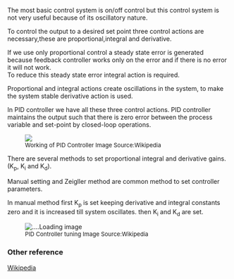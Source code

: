 The most basic control system is on/off control but this control system is not very useful because of its oscillatory nature.

To control the output to a desired set point three control actions are necessary,these are proportional,integral and derivative.  

If we use only proportional control a steady state error is generated because feedback controller works only on the error and if there is no error 
it will not work.  
To reduce this steady state error integral action is required.  

Proportional and integral actions create oscillations in the system, to make the system stable derivative action is used.  

In PID controller we have all these three control actions. 
PID controller maintains the output such  that there is zero error between the process variable and set-point by closed-loop operations.

<figure>
<img src = "https://upload.wikimedia.org/wikipedia/commons/thumb/4/43/PID_en.svg/320px-PID_en.svg.png">
<figcaption style = "font-size :13px"  >Working of PID Controller Image Source:Wikipedia </figcaption>
</figure >

There are several methods to set proportional integral and derivative gains.(K<sub>p</sub>, K<sub>i</sub> and K<sub>d</sub>).  

Manual setting and Zeigller method are common method to set controller parameters.

In manual method first K<sub>p</sub> is set keeping derivative and integral constants zero and it is increased till system oscillates. then K<sub>i</sub> and K<sub>d</sub> are set.

<figure>
<img src = "https://upload.wikimedia.org/wikipedia/commons/3/33/PID_Compensation_Animated.gif" alt = "....Loading image" >
<figcaption style = "font-size :13px"  >PID Controller tuning Image Source:Wikipedia </figcaption>
</figure>

### Other reference  
[Wikipedia](https://en.wikipedia.org/wiki/Proportional%E2%80%93integral%E2%80%93derivative_controller)